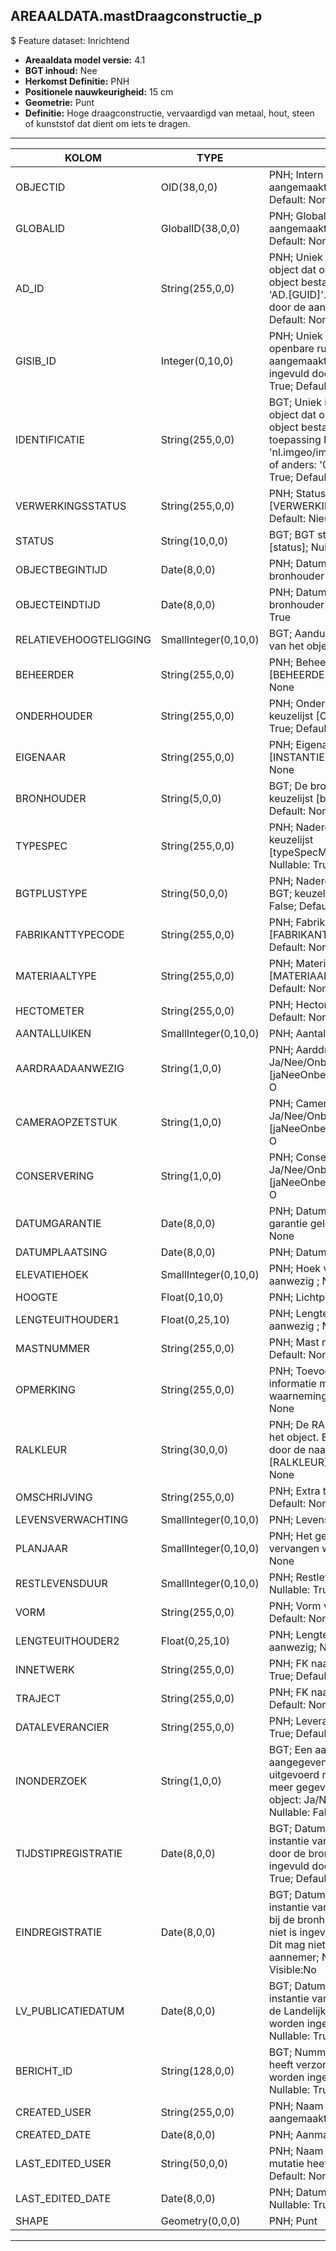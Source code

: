 ## AREAALDATA.mastDraagconstructie_p

$ Feature dataset: Inrichtend


* __Areaaldata model versie:__ 4.1
* __BGT inhoud:__ Nee
* __Herkomst Definitie:__ PNH
* __Positionele nauwkeurigheid:__ 15 cm
* __Geometrie:__ Punt
* __Definitie:__ Hoge draagconstructie, vervaardigd van metaal, hout, steen of kunststof dat dient om iets te dragen.


***

|KOLOM                               |TYPE          	       |DEFINITIE|
|------                          	 |----          	       |-----    |
|OBJECTID                            |OID(38,0,0)              |PNH; Intern ArcGIS Identificatienummer, aangemaakt door ArcGIS; Nullable: False; Default: None|
|GLOBALID                            |GlobalID(38,0,0)         |PNH; Global Unique Identifier,  aangemaakt door ArcGIS; Nullable: False; Default: None|
|AD_ID                               |String(255,0,0)          |PNH; Uniek identificatienummer voor het object dat onveranderlijk is zolang het object bestaat in Areaaldata: in format 'AD.[GUID]'. Dit moet worden ingevuld door de aannemer; Nullable: False; Default: None|
|GISIB_ID                            |Integer(0,10,0)          |PNH; Uniek Identificatienummer beheer openbare ruimte (GISIB), wordt aangemaakt in GISIB en mag niet worden ingevuld door de aannemer; Nullable: True; Default: None|
|IDENTIFICATIE                       |String(255,0,0)          |BGT; Uniek identificatienummer voor het object dat onveranderlijk is zolang het object bestaat: bevat indien van toepassing BGT/IMKL ID in format 'nl.imgeo/imkl.bronhouderscode.LokaalID' of anders: '00000'.LokaalID; Nullable: True; Default: None|
|VERWERKINGSSTATUS                   |String(255,0,0)          |PNH; Status van de gegevens; keuzelijst [VERWERKINGSSTATUS]; Nullable: False; Default: Nieuw|
|STATUS                              |String(10,0,0)           |BGT; BGT status van het object; keuzelijst [status]; Nullable: False; Default: bestaand|
|OBJECTBEGINTIJD                     |Date(8,0,0)              |PNH; Datum waarop het object bij de bronhouder is ontstaan; Nullable: True|
|OBJECTEINDTIJD                      |Date(8,0,0)              |PNH; Datum waarop het object bij de bronhouder niet meer geldig is; Nullable: True|
|RELATIEVEHOOGTELIGGING              |SmallInteger(0,10,0)     |BGT; Aanduiding voor de relatieve hoogte van het object; Nullable: False; Default: 0|
|BEHEERDER                           |String(255,0,0)          |PNH; Beheerder van het object; keuzelijst [BEHEERDER]; Nullable: True; Default: None|
|ONDERHOUDER                         |String(255,0,0)          |PNH; Onderhouder van het object; keuzelijst [ONDERHOUDER]; Nullable: True; Default: None|
|EIGENAAR                            |String(255,0,0)          |PNH; Eigenaar van het object; keuzelijst [INSTANTIE]; Nullable: True; Default: None|
|BRONHOUDER                          |String(5,0,0)            |BGT; De bronhoudercode van het object; keuzelijst [bronhouder]; Nullable: False; Default: None|
|TYPESPEC                            |String(255,0,0)          |PNH; Nadere typering van het object; keuzelijst [typeSpecMSTDraagconstructie]; Nullable: True; Default: None|
|BGTPLUSTYPE                         |String(50,0,0)           |PNH; Nadere type omschrijving in de BGT; keuzelijst [typeMST]; Nullable: False; Default: None|
|FABRIKANTTYPECODE                   |String(255,0,0)          |PNH; Fabrikanttypecode; keuzelijst [FABRIKANT_TYPECODE]; Nullable: True; Default: None|
|MATERIAALTYPE                       |String(255,0,0)          |PNH; Materiaaltype; keuzelijst [MATERIAALTYPE]; Nullable: True; Default: None|
|HECTOMETER                          |String(255,0,0)          |PNH; Hectometrering ; Nullable: True; Default: None|
|AANTALLUIKEN                        |SmallInteger(0,10,0)     |PNH; Aantal luiken ; Nullable: True|
|AARDRAADAANWEZIG                    |String(1,0,0)            |PNH; Aarddraad aanwezig: Ja/Nee/Onbekend; keuzelijst [jaNeeOnbekend]; Nullable: True; Default: O|
|CAMERAOPZETSTUK                     |String(1,0,0)            |PNH; Camera opzetstuk aanwezig: Ja/Nee/Onbekend; keuzelijst [jaNeeOnbekend]; Nullable: True; Default: O|
|CONSERVERING                        |String(1,0,0)            |PNH; Conservering toegepast: Ja/Nee/Onbekend; keuzelijst [jaNeeOnbekend]; Nullable: True; Default: O|
|DATUMGARANTIE                       |Date(8,0,0)              |PNH; Datum en jaartal tot wanneer de garantie geldig is; Nullable: True; Default: None|
|DATUMPLAATSING                      |Date(8,0,0)              |PNH; Datum plaatsing ; Nullable: True|
|ELEVATIEHOEK                        |SmallInteger(0,10,0)     |PNH; Hoek van de uithouder indien aanwezig ; Nullable: True|
|HOOGTE                              |Float(0,10,0)            |PNH; Lichtpunt hoogte ; Nullable: True|
|LENGTEUITHOUDER1                    |Float(0,25,10)           |PNH; Lengte van de uithouder indien aanwezig ; Nullable: True|
|MASTNUMMER                          |String(255,0,0)          |PNH; Mast nummer; Nullable: True; Default: None|
|OPMERKING                           |String(255,0,0)          |PNH; Toevoeging van subjectieve informatie met betrekking tot opmerkelijke waarnemingen; Nullable: True; Default: None|
|RALKLEUR                            |String(30,0,0)           |PNH; De RAL-kleur die gebruikt zijn voor het object. Eerst de kleurcode gevolgd door de naam van de kleur; keuzelijst [RALKLEUR]; Nullable: True; Default: None|
|OMSCHRIJVING                        |String(255,0,0)          |PNH; Extra toelichting; Nullable: True; Default: None|
|LEVENSVERWACHTING                   |SmallInteger(0,10,0)     |PNH; Levensverwachting; Nullable: True|
|PLANJAAR                            |SmallInteger(0,10,0)     |PNH; Het geplande jaar dat het object vervangen wordt; Nullable: True; Default: None|
|RESTLEVENSDUUR                      |SmallInteger(0,10,0)     |PNH; Restlevensduur in maanden; Nullable: True; Default: None|
|VORM                                |String(255,0,0)          |PNH; Vorm van de mast; Nullable: True; Default: None|
|LENGTEUITHOUDER2                    |Float(0,25,10)           |PNH; Lengte van de uithouder indien aanwezig; Nullable: True|
|INNETWERK                           |String(255,0,0)          |PNH; FK naar utiliteitsNet_tbl; Nullable: True; Default: None|
|TRAJECT                             |String(255,0,0)          |PNH; FK naar traject_v; Nullable: True; Default: None|
|DATALEVERANCIER                     |String(255,0,0)          |PNH; Leverancier van de data; Nullable: True; Default: None|
|INONDERZOEK                         |String(1,0,0)            |BGT; Een aanduiding waarmee wordt aangegeven dat een onderzoek wordt uitgevoerd naar de juistheid van een of meer gegevens van het betreffende object: Ja/Nee; keuzelijst [jaNee]; Nullable: False; Default: N; Visible:No|
|TIJDSTIPREGISTRATIE                 |Date(8,0,0)              |BGT; Datum en tijdstip waarop deze instantie van het object is opgenomen door de bronhouder. Dit mag niet worden ingevuld door de aannemer; Nullable: True; Default: None; Visible:No|
|EINDREGISTRATIE                     |Date(8,0,0)              |BGT; Datum en tijdstip waarop deze instantie van het object niet meer geldig is bij de bronhouder. Wanneer deze waarde niet is ingevuld is de instantie nog geldig. Dit mag niet worden ingevuld door de aannemer; Nullable: True; Default: None; Visible:No|
|LV_PUBLICATIEDATUM                  |Date(8,0,0)              |BGT; Datum en tijdstip waarop deze instantie van het object is opgenomen in de Landelijke Voorziening. Dit mag niet worden ingevuld door de aannemer; Nullable: True; Default: None; Visible:No|
|BERICHT_ID                          |String(128,0,0)          |BGT; Nummer van het bericht dat PNH heeft verzonden naar LV. Dit mag niet worden ingevuld door de aannemer; Nullable: True; Default: None; Visible:No|
|CREATED_USER                        |String(255,0,0)          |PNH; Naam van gebruiker die de rij heeft aangemaakt; Nullable: True; Default: None|
|CREATED_DATE                        |Date(8,0,0)              |PNH; Aanmaakdatum; Nullable: True|
|LAST_EDITED_USER                    |String(50,0,0)           |PNH; Naam van gebruiker die de laatste mutatie heeft doorgevoerd; Nullable: True; Default: None|
|LAST_EDITED_DATE                    |Date(8,0,0)              |PNH; Datum van de laatste mutatie; Nullable: True|
|SHAPE                               |Geometry(0,0,0)          |PNH; Punt|


***
